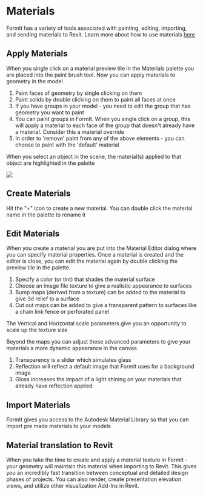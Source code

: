 # Materials

FormIt has a variety of tools associated with painting, editing, importing, and sending materials to Revit. Learn more about how to use materials [here](/Building-the-Farnsworth-House/Materials.md)

## Apply Materials

When you single click on a material preview tile in the Materials palette you are placed into the paint brush tool. Now you can apply materials to geometry in the model

1. Paint faces of geometry by single clicking on them
2. Paint solids by double clicking on them to paint all faces at once
3. If you have groups in your model - you need to edit the group that has geometry you want to paint
4. You can paint groups in FormIt. When you single click on a group, this will apply a material to each face of the group that doesn't already have a material. Consider this a material override
5. In order to 'remove' paint from any of the above elements - you can choose to paint with the 'default' material

When you select an object in the scene, the material\(s\) applied to that object are highlighted in the palette

![](/assets/material_selected.png)

## Create Materials

Hit the "+" icon to create a new material. You can double click the material name in the palette to rename it

## Edit Materials

When you create a material you are put into the Material Editor dialog where you can specify material properties. Once a material is created and the editor is close, you can edit the material again by double clicking the preview tile in the palette.

1. Specify a color \(or tint\) that shades the material surface
2. Choose an image file texture to give a realistic appearance to surfaces
3. Bump maps \(derived from a texture\) can be added to the material to give 3d relief to a surface
4. Cut out maps can be added to give a transparent pattern to surfaces like a chain link fence or perforated panel

The Vertical and Horizontal scale parameters give you an opportunity to scale up the texture size

Beyond the maps you can adjust these advanced parameters to give your materials a more dynamic appearance in the canvas

1. Transparency is a slider which simulates glass
2. Reflection will reflect a default image that FormIt uses for a background image
3. Gloss increases the impact of a light shining on your materials that already have reflection applied

## Import Materials

FormIt gives you access to the Autodesk Material Library so that you can import pre made materials to your models

## Material translation to Revit

When you take the time to create and apply a material texture in FormIt - your geometry will maintain this material when importing to Revit. This gives you an incredibly fast transition between conceptual and detailed design phases of projects. You can also render, create presentation elevation views, and utilize other visualization Add-Ins in Revit.

